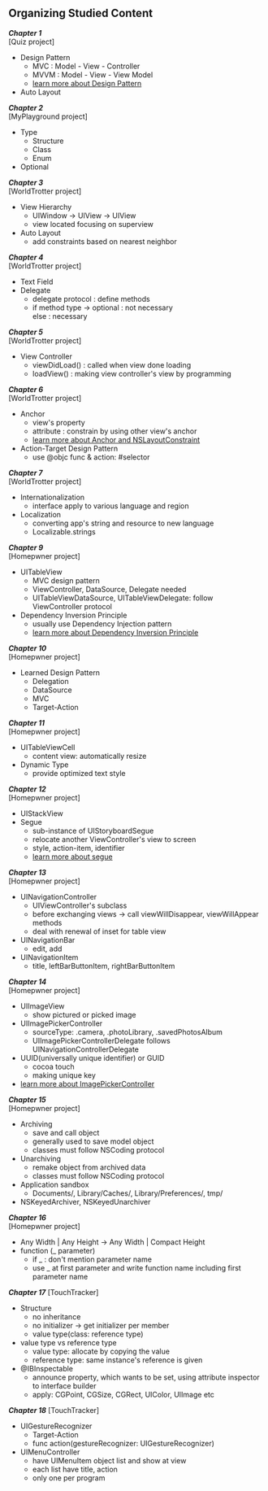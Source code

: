 ## Organizing Studied Content

***Chapter 1***  
[Quiz project]
- Design Pattern
  - MVC : Model - View - Controller
  - MVVM : Model - View - View Model
  - [learn more about Design Pattern](https://www.raywenderlich.com/160651/design-patterns-ios-using-swift-part-12)
- Auto Layout

***Chapter 2***  
[MyPlayground project]
- Type
  - Structure
  - Class
  - Enum
- Optional

***Chapter 3***  
[WorldTrotter project]
- View Hierarchy
  - UIWindow -> UIView -> UIView
  - view located focusing on superview
- Auto Layout
  - add constraints based on nearest neighbor

***Chapter 4***  
[WorldTrotter project]
- Text Field
- Delegate
  - delegate protocol : define methods
  - if method type -> optional : not necessary  
  else : necessary

***Chapter 5***  
[WorldTrotter project]
- View Controller
  - viewDidLoad() : called when view done loading
  - loadView() : making view controller's view by programming


***Chapter 6***  
[WorldTrotter project]
- Anchor
  - view's property
  - attribute : constrain by using other view's anchor
  - [learn more about Anchor and NSLayoutConstraint](https://developer.apple.com/library/content/documentation/UserExperience/Conceptual/AutolayoutPG/ProgrammaticallyCreatingConstraints.html)
- Action-Target Design Pattern
  - use @objc func & action: #selector

***Chapter 7***  
[WorldTrotter project]
- Internationalization
  - interface apply to various language and region
- Localization
  - converting app's string and resource to new language
  - Localizable.strings

***Chapter 9***  
[Homepwner project]
- UITableView
  - MVC design pattern
  - ViewController, DataSource, Delegate needed
  - UITableViewDataSource, UITableViewDelegate: follow ViewController protocol
- Dependency Inversion Principle
  - usually use Dependency Injection pattern
  - [learn more about Dependency Inversion Principle](http://vandbt.tistory.com/42)

***Chapter 10***  
[Homepwner project]
- Learned Design Pattern
  - Delegation
  - DataSource
  - MVC
  - Target-Action

***Chapter 11***  
[Homepwner project]
- UITableViewCell
  - content view: automatically resize
- Dynamic Type
  - provide optimized text style

***Chapter 12***  
[Homepwner project]
- UIStackView
- Segue
  - sub-instance of UIStoryboardSegue
  - relocate another ViewController's view to screen
  - style, action-item, identifier
  - [learn more about segue](https://developer.apple.com/library/content/featuredarticles/ViewControllerPGforiPhoneOS/UsingSegues.html)

***Chapter 13***  
[Homepwner project]
- UINavigationController
  - UIViewController's subclass
  - before exchanging views -> call viewWillDisappear, viewWillAppear methods
  - deal with renewal of inset for table view
- UINavigationBar
  - edit, add
- UINavigationItem
  - title, leftBarButtonItem, rightBarButtonItem

***Chapter 14***  
[Homepwner project]
- UIImageView
  - show pictured or picked image
- UIImagePickerController
  - sourceType: .camera, .photoLibrary, .savedPhotosAlbum
  - UIImagePickerControllerDelegate follows UINavigationControllerDelegate
- UUID(universally unique identifier) or GUID
  - cocoa touch
  - making unique key
- [learn more about ImagePickerController](http://www.codingexplorer.com/choosing-images-with-uiimagepickercontroller-in-swift/)

***Chapter 15***  
[Homepwner project]
- Archiving
  - save and call object
  - generally used to save model object
  - classes must follow NSCoding protocol
- Unarchiving
  - remake object from archived data
  - classes must follow NSCoding protocol
- Application sandbox
  - Documents/, Library/Caches/, Library/Preferences/, tmp/
- NSKeyedArchiver, NSKeyedUnarchiver

***Chapter 16***  
[Homepwner project]
- Any Width | Any Height -> Any Width | Compact Height
- function (_ parameter)
  - if _ : don't mention parameter name
  - use _ at first parameter and write function name including first parameter name

***Chapter 17***
[TouchTracker]
- Structure
  - no inheritance
  - no initializer -> get initializer per member
  - value type(class: reference type)
- value type vs reference type
  - value type: allocate by copying the value
  - reference type: same instance's reference is given
- @IBInspectable
  - announce property, which wants to be set, using attribute inspector to interface builder
  - apply: CGPoint, CGSize, CGRect, UIColor, UIImage etc

***Chapter 18***
[TouchTracker]
- UIGestureRecognizer
  - Target-Action
  - func action(gestureRecognizer: UIGestureRecognizer)
- UIMenuController
  - have UIMenuItem object list and show at view
  - each list have title, action
  - only one per program
